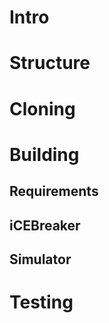 # Intro  

# Structure  

# Cloning

# Building

## Requirements

## iCEBreaker

## Simulator

# Testing

